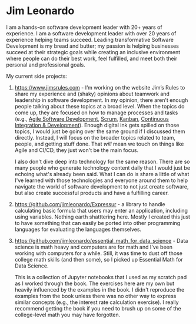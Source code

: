 # Jim Leonardo
I am a hands-on software development leader with 20+ years of experience. I am a software development leader with over 20 years of experience helping teams succeed. Leading transformative Software Development is my bread and butter; my passion is helping businesses succeed at their strategic goals while creating an inclusive environment where people can do their best work, feel fulfilled, and meet both their personal and professional goals.
 

My current side projects:
1. <https://www.jimsrules.com> - I’m working on the website Jim’s Rules to share my experience and (shaky) opinions about teamwork and leadership in software development. In my opinion, there aren’t enough people talking about these topics at a broad level. When the topics do come up, they are focused on how to manage processes and tasks (e.g., [Agile Software Development](https://en.wikipedia.org/wiki/Agile_software_development), [Scrum](https://en.wikipedia.org/wiki/Scrum_(software_development)), [Kanban](https://en.wikipedia.org/wiki/Kanban_(development)), [Continuous Integration & Development](https://en.wikipedia.org/wiki/CI/CD)). Enough digital ink gets spilled on those topics, I would just be going over the same ground if I discussed them directly. Instead, I will focus on the broader topics related to team, people, and getting stuff done. That *will* mean we touch on things like Agile and CI/CD, they just won't be the main focus.

    I also don't dive deep into technology for the same reason. There are so many people who generate technology content daily that I would just be echoing what's already been said. What I can do is share a little of what I've learned with those technologies and everyone around them to help navigate the world of software development to not just create software, but also create successful products and have a fulfilling career.

1. <https://github.com/jimleonardo/Expressur> - a library to handle calculating basic formula that users may enter an application, including using variables. Nothing earth shatttering here. Mostly I created this just to have something that can easily be ported into other programming languages for evaluating the languages themselves.
1. <https://github.com/jimleonardo/essential_math_for_data_science> - Data science is math heavy and computers are for math and I've been working with computers for a while. Still, it was time to dust off those college math skills (and then some), so I picked up Essential Math for Data Science.

    This is a collection of Jupyter notebooks that I used as my scratch pad as I worked through the book. The exercises here are my own but heavily influenced by the examples in the book. I didn't reproduce the examples from the book unless there was no other way to express similar concepts (e.g., the interest rate calculation exercise). I really recommend getting the book if you need to brush up on some of the college-level math you may have forgotten.

